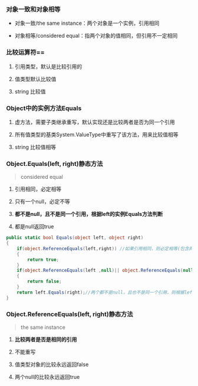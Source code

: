 ### 对象一致和对象相等
* 对象一致/the same instance：两个对象是一个实例，引用相同

* 对象相等/considered equal：指两个对象的值相同，但引用不一定相同

 

### 比较运算符==

1. 引用类型，默认是比较引用的

2. 值类型默认比较值

3. string 比较值

 

### Object中的实例方法Equals

1. 虚方法，需要子类继承重写，默认实现还是比较两者是否为同一个引用

2. 所有值类型的基类System.ValueType中重写了该方法，用来比较值相等

3. string 比较值相等

 

### Object.Equals(left, right)静态方法
> considered equal

1. 引用相同，必定相等

2. 只有一个null，必定不等

3. **都不是null，且不是同一个引用，根据left的实例Equals方法判断**

4. 都是null返回true

```c#
public static bool Equals(object left, object right)
{
    if(object.ReferenceEquals(left,right)) //如果引用相同，则必定相等(包含两个都是null的情况)
    {
        return true;
    }
    if(object.ReferenceEquals(left ,null)|| object.ReferenceEquals(null,right)) //若只有一个是null，则必定不等
    {
        return false;
    }
    return left.Equals(right);//两个都不是null，且也不是同一个引用，则根据left的实例Equals方法来判断。
}
```

### Object.ReferenceEquals(left, right)静态方法
> the same instance

1. **比较两者是否是相同的引用**

2. 不能重写

3. 值类型对象的比较永远返回false

4. 两个null的比较永远返回true

